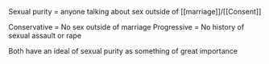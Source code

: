 Sexual purity = anyone talking about sex outside of [[marriage]]/[[Consent]] 

Conservative = No sex outside of marriage
Progressive = No history of sexual assault or rape

Both have an ideal of sexual purity as something of great importance


